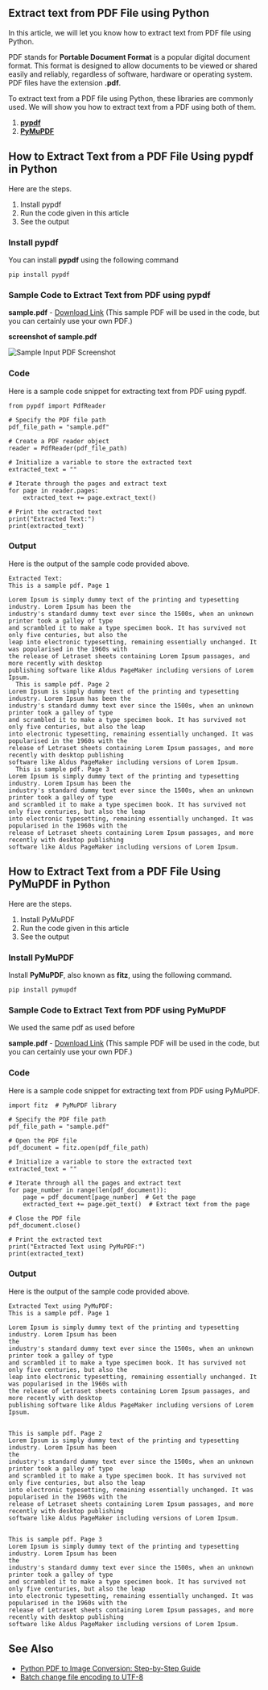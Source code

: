 ## Extract text from PDF File using Python

In this article, we will let you know how to extract text from PDF file using Python. 

PDF stands for **Portable Document Format** is a popular digital document format. This format is designed to allow documents to be viewed or shared easily and reliably, regardless of software, hardware or operating system.  PDF files have the extension **.pdf**.

To extract text from a PDF file using Python, these libraries are commonly used. We will show you how to extract text from a PDF using both of them.

1. [**pypdf**][3]
1. [**PyMuPDF**][4]

## How to Extract Text from a PDF File Using pypdf in Python

Here are the steps.

1. Install pypdf
2. Run the code given in this article
3. See the output

### Install pypdf

You can install **pypdf** using the following command

```
pip install pypdf
```

### Sample Code to Extract Text from PDF using pypdf

**sample.pdf** - [Download Link][1] (This sample PDF will be used in the code, but you can certainly use your own PDF.)

**screenshot of sample.pdf**

![Sample Input PDF Screenshot][2]

### Code

Here is a sample code snippet for extracting text from PDF using pypdf.

```
from pypdf import PdfReader

# Specify the PDF file path
pdf_file_path = "sample.pdf"

# Create a PDF reader object
reader = PdfReader(pdf_file_path)

# Initialize a variable to store the extracted text
extracted_text = ""

# Iterate through the pages and extract text
for page in reader.pages:
    extracted_text += page.extract_text()

# Print the extracted text
print("Extracted Text:")
print(extracted_text)
```

### Output

Here is the output of the sample code provided above.

```
Extracted Text:
This is a sample pdf. Page 1

Lorem Ipsum is simply dummy text of the printing and typesetting industry. Lorem Ipsum has been the
industry's standard dummy text ever since the 1500s, when an unknown printer took a galley of type
and scrambled it to make a type specimen book. It has survived not only five centuries, but also the
leap into electronic typesetting, remaining essentially unchanged. It was popularised in the 1960s with
the release of Letraset sheets containing Lorem Ipsum passages, and more recently with desktop
publishing software like Aldus PageMaker including versions of Lorem Ipsum.
  This is sample pdf. Page 2
Lorem Ipsum is simply dummy text of the printing and typesetting industry. Lorem Ipsum has been the
industry's standard dummy text ever since the 1500s, when an unknown printer took a galley of type
and scrambled it to make a type specimen book. It has survived not only five centuries, but also the leap
into electronic typesetting, remaining essentially unchanged. It was popularised in the 1960s with the
release of Letraset sheets containing Lorem Ipsum passages, and more recently with desktop publishing
software like Aldus PageMaker including versions of Lorem Ipsum.
  This is sample pdf. Page 3
Lorem Ipsum is simply dummy text of the printing and typesetting industry. Lorem Ipsum has been the
industry's standard dummy text ever since the 1500s, when an unknown printer took a galley of type
and scrambled it to make a type specimen book. It has survived not only five centuries, but also the leap
into electronic typesetting, remaining essentially unchanged. It was popularised in the 1960s with the
release of Letraset sheets containing Lorem Ipsum passages, and more recently with desktop publishing
software like Aldus PageMaker including versions of Lorem Ipsum.
```

## How to Extract Text from a PDF File Using PyMuPDF in Python

Here are the steps.

1. Install PyMuPDF
2. Run the code given in this article
3. See the output

### Install PyMuPDF

Install **PyMuPDF**, also known as **fitz**, using the following command.

```
pip install pymupdf
```

### Sample Code to Extract Text from PDF using PyMuPDF

We used the same pdf as used before

**sample.pdf** - [Download Link][1] (This sample PDF will be used in the code, but you can certainly use your own PDF.)

### Code

Here is a sample code snippet for extracting text from PDF using PyMuPDF.

```
import fitz  # PyMuPDF library

# Specify the PDF file path
pdf_file_path = "sample.pdf"

# Open the PDF file
pdf_document = fitz.open(pdf_file_path)

# Initialize a variable to store the extracted text
extracted_text = ""

# Iterate through all the pages and extract text
for page_number in range(len(pdf_document)):
    page = pdf_document[page_number]  # Get the page
    extracted_text += page.get_text()  # Extract text from the page

# Close the PDF file
pdf_document.close()

# Print the extracted text
print("Extracted Text using PyMuPDF:")
print(extracted_text)
```

### Output

Here is the output of the sample code provided above.

```
Extracted Text using PyMuPDF:
This is a sample pdf. Page 1 

Lorem Ipsum is simply dummy text of the printing and typesetting industry. Lorem Ipsum has been 
the
industry's standard dummy text ever since the 1500s, when an unknown printer took a galley of type
and scrambled it to make a type specimen book. It has survived not only five centuries, but also the
leap into electronic typesetting, remaining essentially unchanged. It was popularised in the 1960s with
the release of Letraset sheets containing Lorem Ipsum passages, and more recently with desktop  
publishing software like Aldus PageMaker including versions of Lorem Ipsum.


This is sample pdf. Page 2
Lorem Ipsum is simply dummy text of the printing and typesetting industry. Lorem Ipsum has been 
the
industry's standard dummy text ever since the 1500s, when an unknown printer took a galley of type
and scrambled it to make a type specimen book. It has survived not only five centuries, but also the leap
into electronic typesetting, remaining essentially unchanged. It was popularised in the 1960s with the
release of Letraset sheets containing Lorem Ipsum passages, and more recently with desktop publishing
software like Aldus PageMaker including versions of Lorem Ipsum.


This is sample pdf. Page 3
Lorem Ipsum is simply dummy text of the printing and typesetting industry. Lorem Ipsum has been 
the
industry's standard dummy text ever since the 1500s, when an unknown printer took a galley of type
and scrambled it to make a type specimen book. It has survived not only five centuries, but also the leap
into electronic typesetting, remaining essentially unchanged. It was popularised in the 1960s with the
release of Letraset sheets containing Lorem Ipsum passages, and more recently with desktop publishing
software like Aldus PageMaker including versions of Lorem Ipsum.

```

## See Also

- [Python PDF to Image Conversion: Step-by-Step Guide][5]
- [Batch change file encoding to UTF-8][6]


[1]: https://github.com/shakeel-faiz/InputOutputDocs/raw/master/python-convert-pdf-to-image/sample.pdf
[2]: https://raw.githubusercontent.com/shakeel-faiz/InputOutputDocs/master/python-convert-pdf-to-image/sample-input-pdf-screenshot.png
[3]: https://pypi.org/project/pypdf/
[4]: https://pypi.org/project/PyMuPDF/
[5]: https://blog.fileformat.com/programming/how-to-convert-pdf-to-image-in-python/
[6]: https://blog.fileformat.com/programming/batch-change-file-encoding-to-utf8/
